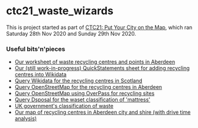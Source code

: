 # ctc21_waste_wizards

This is project started as part of 
[CTC21: Put Your City on the Map](https://github.com/CodeTheCity/CTC21), 
which ran Saturday 28th Nov 2020 and Sunday 29th Nov 2020.

### Useful bits'n'pieces

* [Our worksheet of waste recycling centres and points in Aberdeen](HWRC.csv)
* [Our (still work-in-progress) QuickStatements sheet for adding recycling centres into Wikidata](recycling-centre-quickstatements.csv)
* [Query Wikidata for the recycling centres in Scotland](https://w.wiki/occ)
* [Query OpenStreetMap for the recycling centres in Aberdeen](https://www.openstreetmap.org/search?query=aberdeen%20recycling)
* [Query OpenStreetMap using OverPass for recycling sites](https://overpass-turbo.eu/s/10Fv)
* [Query Dsposal for the waset classification of 'mattress'](https://dsposal.uk/search-results/?keyword=Mattress&flexdatalist-keyword=Mattress&list-type=LOW)
* [UK government's classification of waste](https://assets.publishing.service.gov.uk/government/uploads/system/uploads/attachment_data/file/719394/Waste-classification-technical-guidance-WM3.pdf)
* [Our map of recycling centres in Aberdeen city and shire (with drive time analysis)](https://raw.githack.com/CodeTheCity/ctc21_waste_wizards/main/prototype/index.html)